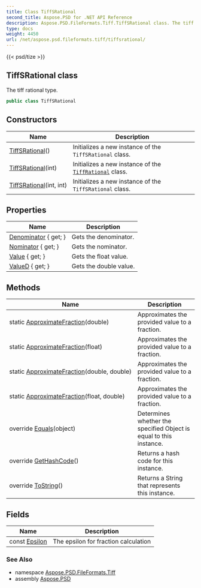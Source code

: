 ```yaml
---
title: Class TiffSRational
second_title: Aspose.PSD for .NET API Reference
description: Aspose.PSD.FileFormats.Tiff.TiffSRational class. The tiff rational type
type: docs
weight: 4450
url: /net/aspose.psd.fileformats.tiff/tiffsrational/
---
```

{{< psd/tize >}}
## TiffSRational class

The tiff rational type.

```csharp
public class TiffSRational
```

## Constructors

| Name | Description |
| --- | --- |
| [TiffSRational](tiffsrational/#constructor)() | Initializes a new instance of the `TiffSRational` class. |
| [TiffSRational](tiffsrational/#constructor_1)(int) | Initializes a new instance of the [`TiffRational`](../tiffrational/) class. |
| [TiffSRational](tiffsrational/#constructor_2)(int, int) | Initializes a new instance of the `TiffSRational` class. |

## Properties

| Name | Description |
| --- | --- |
| [Denominator](../../aspose.psd.fileformats.tiff/tiffsrational/denominator/) { get; } | Gets the denominator. |
| [Nominator](../../aspose.psd.fileformats.tiff/tiffsrational/nominator/) { get; } | Gets the nominator. |
| [Value](../../aspose.psd.fileformats.tiff/tiffsrational/value/) { get; } | Gets the float value. |
| [ValueD](../../aspose.psd.fileformats.tiff/tiffsrational/valued/) { get; } | Gets the double value. |

## Methods

| Name | Description |
| --- | --- |
| static [ApproximateFraction](../../aspose.psd.fileformats.tiff/tiffsrational/approximatefraction/#approximatefraction)(double) | Approximates the provided value to a fraction. |
| static [ApproximateFraction](../../aspose.psd.fileformats.tiff/tiffsrational/approximatefraction/#approximatefraction_2)(float) | Approximates the provided value to a fraction. |
| static [ApproximateFraction](../../aspose.psd.fileformats.tiff/tiffsrational/approximatefraction/#approximatefraction_1)(double, double) | Approximates the provided value to a fraction. |
| static [ApproximateFraction](../../aspose.psd.fileformats.tiff/tiffsrational/approximatefraction/#approximatefraction_3)(float, double) | Approximates the provided value to a fraction. |
| override [Equals](../../aspose.psd.fileformats.tiff/tiffsrational/equals/)(object) | Determines whether the specified Object is equal to this instance. |
| override [GetHashCode](../../aspose.psd.fileformats.tiff/tiffsrational/gethashcode/)() | Returns a hash code for this instance. |
| override [ToString](../../aspose.psd.fileformats.tiff/tiffsrational/tostring/)() | Returns a String that represents this instance. |

## Fields

| Name | Description |
| --- | --- |
| const [Epsilon](../../aspose.psd.fileformats.tiff/tiffsrational/epsilon/) | The epsilon for fraction calculation |

### See Also

* namespace [Aspose.PSD.FileFormats.Tiff](../../aspose.psd.fileformats.tiff/)
* assembly [Aspose.PSD](../../)


